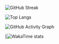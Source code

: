 ![GitHub Streak](https://github-readme-streak-stats.herokuapp.com/?user=Armaghan-Bashir-ch&theme=gruvbox_light)

![Top Langs](https://github-readme-stats.vercel.app/api/top-langs/?username=Armaghan-Bashir-ch&layout=compact&theme=gruvbox_light)

![GitHub Activity Graph](https://github-readme-activity-graph.vercel.app/graph?username=Armaghan-Bashir-ch&theme=gruvbox_light)

[![WakaTime stats](https://github-readme-stats.vercel.app/api/wakatime?username=Armaghan)
